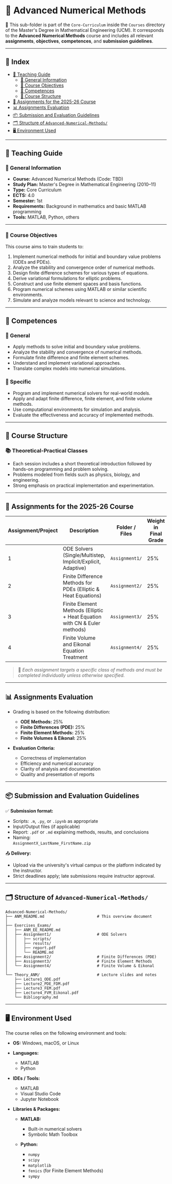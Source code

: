 # 🧮 Advanced Numerical Methods

📁 This sub-folder is part of the `Core-Curriculum` inside the `Courses` directory of the Master's Degree in Mathematical Engineering (UCM). It corresponds to the **Advanced Numerical Methods** course and includes all relevant **assignments**, **objectives**, **competences**, and **submission guidelines**.

---

## 📑 Index

- [📘 Teaching Guide](#-teaching-guide)  
  - [📌 General Information](#-general-information)  
  - [🎯 Course Objectives](#-course-objectives)  
  - [🧠 Competences](#-competences)  
  - [🔄 Course Structure](#-course-structure)  
- [🧪 Assignments for the 2025-26 Course](#-assignments-for-the-2025-26-course)  
- [📊 Assignments Evaluation](#-assignments-evaluation)  
- [📦 Submission and Evaluation Guidelines](#-submission-and-evaluation-guidelines)  
- [🗂️ Structure of `Advanced-Numerical-Methods/`](#structure-of-advanced-numerical-methods)  
- [🖥️ Environment Used](#️-environment-used)

---

## 📘 Teaching Guide

### 📌 General Information

- **Course:** Advanced Numerical Methods (Code: TBD)  
- **Study Plan:** Master's Degree in Mathematical Engineering (2010–11)  
- **Type:** Core Curriculum  
- **ECTS:** 4.0  
- **Semester:** 1st  
- **Requirements:** Background in mathematics and basic MATLAB programming  
- **Tools:** MATLAB, Python, others

---

### 🎯 Course Objectives

This course aims to train students to:

1. Implement numerical methods for initial and boundary value problems (ODEs and PDEs).
2. Analyze the stability and convergence order of numerical methods.
3. Design finite difference schemes for various types of equations.
4. Derive variational formulations for elliptic problems.
5. Construct and use finite element spaces and basis functions.
6. Program numerical schemes using MATLAB or similar scientific environments.
7. Simulate and analyze models relevant to science and technology.

---

## 🧠 Competences

### 🔹 General

- Apply methods to solve initial and boundary value problems.
- Analyze the stability and convergence of numerical methods.
- Formulate finite difference and finite element schemes.
- Understand and implement variational approaches.
- Translate complex models into numerical simulations.

### 🔹 Specific

- Program and implement numerical solvers for real-world models.
- Apply and adapt finite difference, finite element, and finite volume methods.
- Use computational environments for simulation and analysis.
- Evaluate the effectiveness and accuracy of implemented methods.

---

## 🔄 Course Structure

### 📚 Theoretical-Practical Classes

- Each session includes a short theoretical introduction followed by hands-on programming and problem solving.
- Problems modeled from fields such as physics, biology, and engineering.
- Strong emphasis on practical implementation and experimentation.

---

## 🧪 Assignments for the 2025-26 Course

| Assignment/Project         | Description                                                                 | Folder / Files            | Weight in Final Grade |
|---------------------------|-----------------------------------------------------------------------------|----------------------------|------------------------|
| 1                         | ODE Solvers (Single/Multistep, Implicit/Explicit, Adaptive)                 | `Assignment1/`             | 25%                   |
| 2                         | Finite Difference Methods for PDEs (Elliptic & Heat Equations)              | `Assignment2/`             | 25%                   |
| 3                         | Finite Element Methods (Elliptic + Heat Equation with CN & Euler methods)   | `Assignment3/`             | 25%                   |
| 4                         | Finite Volume and Eikonal Equation Treatment                                | `Assignment4/`             | 25%                   |

> 📌 *Each assignment targets a specific class of methods and must be completed individually unless otherwise specified.*

---

## 📊 Assignments Evaluation

- Grading is based on the following distribution:

  - **ODE Methods:** 25%  
  - **Finite Differences (PDE):** 25%  
  - **Finite Element Methods:** 25%  
  - **Finite Volumes & Eikonal:** 25%

- **Evaluation Criteria:**
  - Correctness of implementation
  - Efficiency and numerical accuracy
  - Clarity of analysis and documentation
  - Quality and presentation of reports

---

## 📦 Submission and Evaluation Guidelines

✅ **Submission format:**

- Scripts: `.m`, `.py`, or `.ipynb` as appropriate  
- Input/Output files (if applicable)  
- Report: `.pdf` or `.md` explaining methods, results, and conclusions  
- Naming:  
  `AssignmentX_LastName_FirstName.zip`

📤 **Delivery:**

- Upload via the university's virtual campus or the platform indicated by the instructor.
- Strict deadlines apply; late submissions require instructor approval.

---

## 🗂️ Structure of `Advanced-Numerical-Methods/`

```plaintext
Advanced-Numerical-Methods/
├── ANM_README.md                       # This overview document
│
├── Exercises_Exams/
│   ├── ANM_EE_README.md
│   ├── Assignment1/                    # ODE Solvers
│   │   ├── scripts/
│   │   ├── results/
│   │   ├── report.pdf
│   │   └── README.md
│   ├── Assignment2/                    # Finite Differences (PDE)
│   ├── Assignment3/                    # Finite Element Methods
│   └── Assignment4/                    # Finite Volume & Eikonal
│
└── Theory_ANM/                         # Lecture slides and notes
    ├── Lecture1_ODE.pdf
    ├── Lecture2_PDE_FDM.pdf
    ├── Lecture3_FEM.pdf
    ├── Lecture4_FVM_Eikonal.pdf
    └── Bibliography.md
```
---

## 🖥️ Environment Used

The course relies on the following environment and tools:

- **OS:** Windows, macOS, or Linux

- **Languages:**  
  - MATLAB  
  - Python  

- **IDEs / Tools:**  
  - MATLAB  
  - Visual Studio Code  
  - Jupyter Notebook  

- **Libraries & Packages:**

  - **MATLAB:**  
    - Built-in numerical solvers  
    - Symbolic Math Toolbox  

  - **Python:**  
    - `numpy`  
    - `scipy`  
    - `matplotlib`  
    - `fenics` (for Finite Element Methods)  
    - `sympy`  


